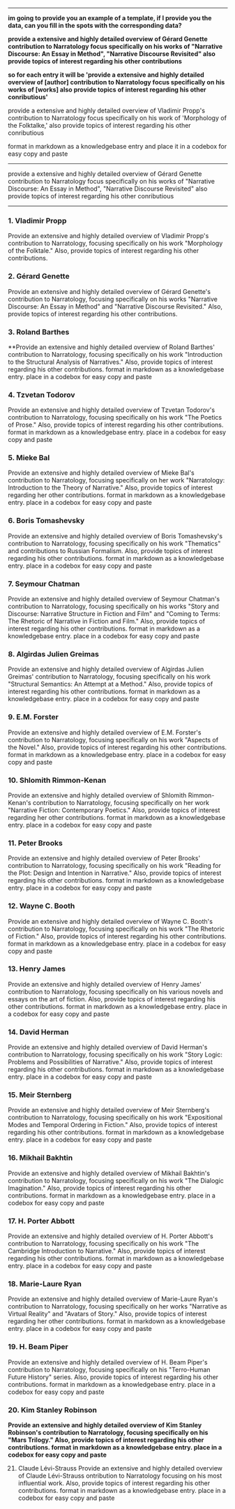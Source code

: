 
---

**im going to provide you an example of a template, if I provide you the data, can you fill in the spots with the corresponding data?**

**provide a extensive and highly detailed overview of Gérard Genette contribution to Narratology focus specifically on his works of "Narrative Discourse: An Essay in Method", "Narrative Discourse Revisited" also provide topics of interest regarding his other contributions**

**so for each entry it will be 'provide a extensive and highly detailed overview of [author] contribution to Narratology focus specifically on his works of [works] also provide topics of interest regarding his other conributious'**



provide a extensive and highly detailed overview of Vladimir Propp's contribution to Narratology focus specifically on his work of 'Morphology of the Folktalke,' also provide topics of interest regarding his other conributious


format in markdown as a knowledgebase entry and place it in a codebox for easy copy and paste

---



provide a extensive and highly detailed overview of Gérard Genette
contribution to Narratology focus specifically on his works of
"Narrative Discourse: An Essay in Method", "Narrative Discourse Revisited" also provide topics of interest regarding his other conributious


---

### 1. Vladimir Propp
Provide an extensive and highly detailed overview of Vladimir Propp's contribution to Narratology, focusing specifically on his work "Morphology of the Folktale." Also, provide topics of interest regarding his other contributions.

### 2. Gérard Genette
Provide an extensive and highly detailed overview of Gérard Genette's contribution to Narratology, focusing specifically on his works "Narrative Discourse: An Essay in Method" and "Narrative Discourse Revisited." Also, provide topics of interest regarding his other contributions.

### 3. Roland Barthes
**Provide an extensive and highly detailed overview of Roland Barthes' contribution to Narratology, focusing specifically on his work "Introduction to the Structural Analysis of Narratives." Also, provide topics of interest regarding his other contributions. format in markdown as a knowledgebase entry. place in a codebox for easy copy and paste

### 4. Tzvetan Todorov
Provide an extensive and highly detailed overview of Tzvetan Todorov's contribution to Narratology, focusing specifically on his work "The Poetics of Prose." Also, provide topics of interest regarding his other contributions. format in markdown as a knowledgebase entry. place in a codebox for easy copy and paste 

### 5. Mieke Bal
Provide an extensive and highly detailed overview of Mieke Bal's contribution to Narratology, focusing specifically on her work "Narratology: Introduction to the Theory of Narrative." Also, provide topics of interest regarding her other contributions. format in markdown as a knowledgebase entry. place in a codebox for easy copy and paste

### 6. Boris Tomashevsky
Provide an extensive and highly detailed overview of Boris Tomashevsky's contribution to Narratology, focusing specifically on his work "Thematics" and contributions to Russian Formalism. Also, provide topics of interest regarding his other contributions. format in markdown as a knowledgebase entry. place in a codebox for easy copy and paste

### 7. Seymour Chatman
Provide an extensive and highly detailed overview of Seymour Chatman's contribution to Narratology, focusing specifically on his works "Story and Discourse: Narrative Structure in Fiction and Film" and "Coming to Terms: The Rhetoric of Narrative in Fiction and Film." Also, provide topics of interest regarding his other contributions. format in markdown as a knowledgebase entry. place in a codebox for easy copy and paste

### 8. Algirdas Julien Greimas
Provide an extensive and highly detailed overview of Algirdas Julien Greimas' contribution to Narratology, focusing specifically on his work "Structural Semantics: An Attempt at a Method." Also, provide topics of interest regarding his other contributions. format in markdown as a knowledgebase entry. place in a codebox for easy copy and paste

### 9. E.M. Forster
Provide an extensive and highly detailed overview of E.M. Forster's contribution to Narratology, focusing specifically on his work "Aspects of the Novel." Also, provide topics of interest regarding his other contributions. format in markdown as a knowledgebase entry. place in a codebox for easy copy and paste

### 10. Shlomith Rimmon-Kenan
Provide an extensive and highly detailed overview of Shlomith Rimmon-Kenan's contribution to Narratology, focusing specifically on her work "Narrative Fiction: Contemporary Poetics." Also, provide topics of interest regarding her other contributions. format in markdown as a knowledgebase entry. place in a codebox for easy copy and paste

### 11. Peter Brooks
Provide an extensive and highly detailed overview of Peter Brooks' contribution to Narratology, focusing specifically on his work "Reading for the Plot: Design and Intention in Narrative." Also, provide topics of interest regarding his other contributions. format in markdown as a knowledgebase entry. place in a codebox for easy copy and paste

### 12. Wayne C. Booth
Provide an extensive and highly detailed overview of Wayne C. Booth's contribution to Narratology, focusing specifically on his work "The Rhetoric of Fiction." Also, provide topics of interest regarding his other contributions. format in markdown as a knowledgebase entry. place in a codebox for easy copy and paste

### 13. Henry James
Provide an extensive and highly detailed overview of Henry James' contribution to Narratology, focusing specifically on his various novels and essays on the art of fiction. Also, provide topics of interest regarding his other contributions. format in markdown as a knowledgebase entry. place in a codebox for easy copy and paste

### 14. David Herman
Provide an extensive and highly detailed overview of David Herman's contribution to Narratology, focusing specifically on his work "Story Logic: Problems and Possibilities of Narrative." Also, provide topics of interest regarding his other contributions. format in markdown as a knowledgebase entry. place in a codebox for easy copy and paste

### 15. Meir Sternberg
Provide an extensive and highly detailed overview of Meir Sternberg's contribution to Narratology, focusing specifically on his work "Expositional Modes and Temporal Ordering in Fiction." Also, provide topics of interest regarding his other contributions. format in markdown as a knowledgebase entry. place in a codebox for easy copy and paste

### 16. Mikhail Bakhtin
Provide an extensive and highly detailed overview of Mikhail Bakhtin's contribution to Narratology, focusing specifically on his work "The Dialogic Imagination." Also, provide topics of interest regarding his other contributions. format in markdown as a knowledgebase entry. place in a codebox for easy copy and paste

### 17. H. Porter Abbott
Provide an extensive and highly detailed overview of H. Porter Abbott's contribution to Narratology, focusing specifically on his work "The Cambridge Introduction to Narrative." Also, provide topics of interest regarding his other contributions. format in markdown as a knowledgebase entry. place in a codebox for easy copy and paste

### 18. Marie-Laure Ryan
Provide an extensive and highly detailed overview of Marie-Laure Ryan's contribution to Narratology, focusing specifically on her works "Narrative as Virtual Reality" and "Avatars of Story." Also, provide topics of interest regarding her other contributions. format in markdown as a knowledgebase entry. place in a codebox for easy copy and paste

### 19. H. Beam Piper
Provide an extensive and highly detailed overview of H. Beam Piper's contribution to Narratology, focusing specifically on his "Terro-Human Future History" series. Also, provide topics of interest regarding his other contributions. format in markdown as a knowledgebase entry. place in a codebox for easy copy and paste

### 20. Kim Stanley Robinson
**Provide an extensive and highly detailed overview of Kim Stanley Robinson's contribution to Narratology, focusing specifically on his "Mars Trilogy." Also, provide topics of interest regarding his other contributions. format in markdown as a knowledgebase entry. place in a codebox for easy copy and paste**


21. Claude Lévi-Strauss
Provide an extensive and highly detailed overview of Claude Lévi-Strauss ontribution to Narratology focusing on his most influential work. 
Also, provide topics of interest regarding his other contributions. format in markdown as a knowledgebase entry. place in a codebox for easy copy and paste